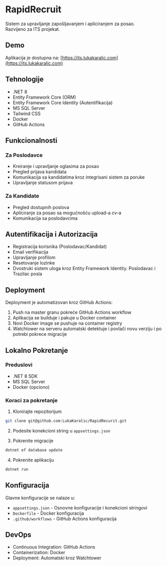 # RapidRecruit

Sistem za upravljanje zapošljavanjem i apliciranjem za posao.  
Razvijeno za ITS projekat.

## Demo

Aplikacija je dostupna na: [https://its.lukakaralic.com](https://its.lukakaralic.com)

## Tehnologije

- .NET 8
- Entity Framework Core (ORM)
- Entity Framework Core Identity (Autentifikacija)
- MS SQL Server
- Tailwind CSS
- Docker
- GitHub Actions

## Funkcionalnosti

### Za Poslodavce
- Kreiranje i upravljanje oglasima za posao
- Pregled prijava kandidata
- Komunikacija sa kandidatima kroz integrisani sistem za poruke
- Upravljanje statusom prijava

### Za Kandidate
- Pregled dostupnih poslova
- Apliciranje za posao sa mogućnošću upload-a cv-a
- Komunikacija sa poslodavcima

## Autentifikacija i Autorizacija

- Registracija korisnika (Poslodavac/Kandidat)
- Email verifikacija
- Upravljanje profilom
- Resetovanje lozinke
- Dvostruki sistem uloga kroz Entity Framework Identity. Poslodavac i Trazilac posla  

## Deployment

Deployment je automatizovan kroz GitHub Actions:
1. Push na master granu pokreće GitHub Actions workflow
2. Aplikacija se builduje i pakuje u Docker container
3. Novi Docker image se pushuje na container registry
4. Watchtower na serveru automatski detektuje i povlači novu verziju i po potrebi pokrece migracije

## Lokalno Pokretanje

### Preduslovi
- .NET 8 SDK
- MS SQL Server
- Docker (opciono)

### Koraci za pokretanje
1. Klonirajte repozitorijum
```bash
git clone git@github.com:LukaKaralic/RapidRecurit.git
```

2. Podesite konekcioni string u `appsettings.json`

3. Pokrenite migracije
```bash
dotnet ef database update
```

4. Pokrenite aplikaciju
```bash
dotnet run
```

## Konfiguracija

Glavne konfiguracije se nalaze u:
- `appsettings.json` - Osnovne konfiguracije i konekcioni stringovi
- `Dockerfile` - Docker konfiguracija
- `.github/workflows` - GitHub Actions konfiguracija

## DevOps

- Continuous Integration: GitHub Actions
- Containerization: Docker
- Deployment: Automatski kroz Watchtower

